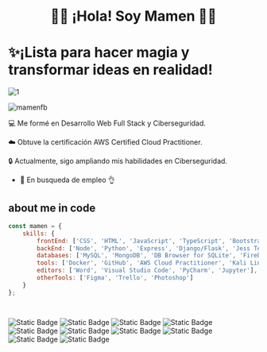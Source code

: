 

<h1 align="center">👋😊 ¡Hola! Soy Mamen 👩‍💻</h1>
<h1 >✨¡Lista para hacer magia y transformar ideas en realidad!</h1>



![1](https://github.com/MamenFB/MamenFB/assets/106315129/21d33f37-602d-4af6-8255-bd8ecf32f354)


<p align="left"> <img src ="https://komarev.com/ghpvc/?username=mamenfb&label=Profile%20views&color=0e75b6&style=flat" alt="mamenfb" /> </p>

💻 Me formé en Desarrollo Web Full Stack y Ciberseguridad.

☁️ Obtuve la certificación AWS Certified Cloud Practitioner.

🔒 Actualmente, sigo ampliando mis habilidades en  Ciberseguridad.

- 🤝 En busqueda de empleo 👌   
## about me in code
```js
const mamen = {
    skills: {
        frontEnd: ['CSS', 'HTML', 'JavaScript', 'TypeScript', 'Bootstrap', 'React', 'Cypress Testing'],
        backEnd: ['Node', 'Python', 'Express', 'Django/Flask', 'Jess Testing'],
        databases: ['MySQL', 'MongoDB', 'DB Browser for SQLite', 'Firebase'],
        tools: ['Docker', 'GitHub', 'AWS Cloud Practitioner', 'Kali Linux', 'WordPress'],
        editors: ['Word', 'Visual Studio Code', 'PyCharm', 'Jupyter'],
        otherTools: ['Figma', 'Trello', 'Photoshop']
    }
};

   
```

![Static Badge](https://img.shields.io/badge/HTML-5-green?logo=Html)
![Static Badge](https://img.shields.io/badge/CSS-3-blue?logo=CSS)
![Static Badge](https://img.shields.io/badge/JavaScript-ES6-yellow?logo=JavaScript)
![Static Badge](https://img.shields.io/badge/Python-3-blue?logo=Python)
![Static Badge](https://img.shields.io/badge/Node.js-v14.x-green?logo=Node)
![Static Badge](https://img.shields.io/badge/React-17-blue?logo=React)
![Static Badge](https://img.shields.io/badge/expressL-4.18.2-green?logo=express)
![Static Badge](https://img.shields.io/badge/Docker-25-blue?logo=Doker)
![Static Badge](https://img.shields.io/badge/MongoDB-4-green?logo=MongoDB)
![Static Badge](https://img.shields.io/badge/MySQL-8.0-blue?logo=MySQL)














